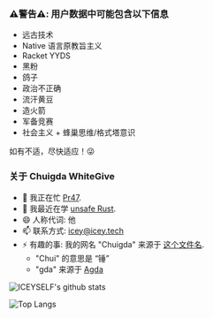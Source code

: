 ### ⚠️警告⚠️: 用户数据中可能包含以下信息
 - 远古技术
 - Native 语言原教旨主义
 - Racket YYDS
 - 黑粉
 - 鸽子
 - 政治不正确
 - 流汗黄豆
 - 造火箭
 - 军备竞赛
 - 社会主义 + 蜂巢思维/格式塔意识

如有不适，尽快适应！😜

### 关于 Chuigda WhiteGive
- 🔭 我正在忙 [Pr47](https://github.com/Pr47/Pr47).
- 🌱 我最近在学 [unsafe Rust](https://doc.rust-lang.org/nomicon).
- 😄 人称代词: 他
- 📫 联系方式: [icey@icey.tech](mailto://icey@icey.tech)
- ⚡ 有趣的事: 我的网名 "Chuigda" 来源于 [这个文件名](https://github.com/ice1000/learn/blob/master/Agda/Chuigda.agda).
  - "Chui" 的意思是 “锤”
  - "gda" 来源于 [Agda](https://github.com/agda/agda)

![ICEYSELF's github stats](https://github-readme-stats-one-bice.vercel.app/api?username=ICEYSELF&show_icons=true&include_all_commits=true&role=OWNER,ORGANIZATION_MEMBER)

![Top Langs](https://github-readme-stats-one-bice.vercel.app/api/top-langs/?username=ICEYSELF&langs_count=10&layout=compact&role=OWNER,ORGANIZATION_MEMBER)
